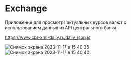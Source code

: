 # Exchange
Приложение для просмотра актуальных курсов валют с использованием данных из API центрального банка

https://www.cbr-xml-daily.ru/daily_json.js


![Снимок экрана 2023-11-17 в 15 40 35](https://github.com/molodorya/Exchange/assets/55159339/12621434-a9de-48da-afa9-7ebc5184b88f)
![Снимок экрана 2023-11-17 в 15 40 40](https://github.com/molodorya/Exchange/assets/55159339/8a880efc-7873-44c0-b234-e2c157b3dd3b)
